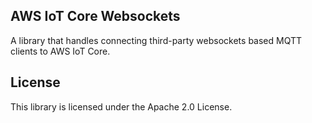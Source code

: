 ## AWS IoT Core Websockets

A library that handles connecting third-party websockets based MQTT clients to AWS IoT Core.

## License

This library is licensed under the Apache 2.0 License. 
